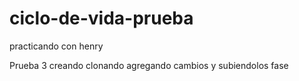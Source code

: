 # ciclo-de-vida-prueba
practicando con henry

Prueba 3 creando clonando agregando cambios y subiendolos 
fase